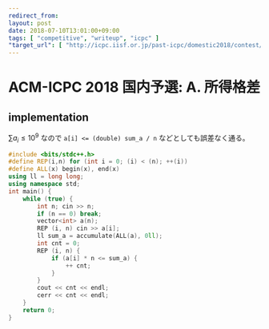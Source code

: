 ```yaml
---
redirect_from:
layout: post
date: 2018-07-10T13:01:00+09:00
tags: [ "competitive", "writeup", "icpc" ]
"target_url": [ "http://icpc.iisf.or.jp/past-icpc/domestic2018/contest/all_ja.html", "http://icpc.iisf.or.jp/past-icpc/domestic2018/judgedata/A/" ]
---
```


# ACM-ICPC 2018 国内予選: A. 所得格差

## implementation

$\sum a_i \le 10^9$ なので `a[i] <= (double) sum_a / n` などとしても誤差なく通る。

``` c++
#include <bits/stdc++.h>
#define REP(i,n) for (int i = 0; (i) < (n); ++(i))
#define ALL(x) begin(x), end(x)
using ll = long long;
using namespace std;
int main() {
    while (true) {
        int n; cin >> n;
        if (n == 0) break;
        vector<int> a(n);
        REP (i, n) cin >> a[i];
        ll sum_a = accumulate(ALL(a), 0ll);
        int cnt = 0;
        REP (i, n) {
            if (a[i] * n <= sum_a) {
                ++ cnt;
            }
        }
        cout << cnt << endl;
        cerr << cnt << endl;
    }
    return 0;
}
```
